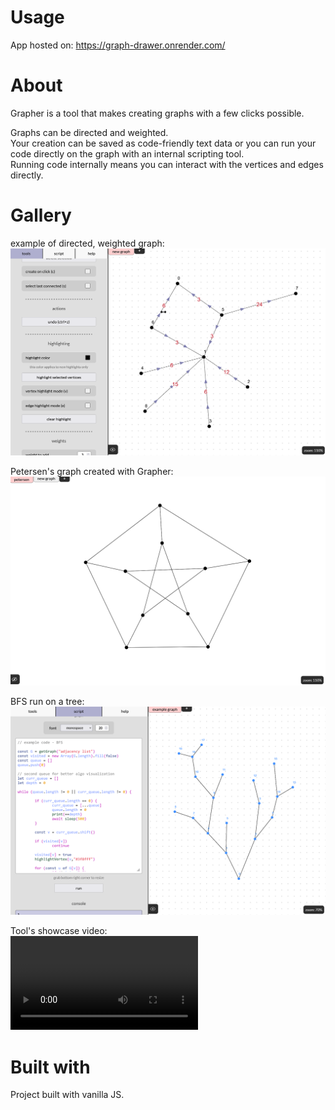 # Usage
App hosted on: https://graph-drawer.onrender.com/

# About
Grapher is a tool that makes creating graphs with a few clicks possible.  
  
Graphs can be directed and weighted.  
Your creation can be saved as code-friendly text data or you can run your code directly on the graph with an internal scripting tool.  
Running code internally means you can interact with the vertices and edges directly.

# Gallery

example of directed, weighted graph:
![directed, weighted graph](./assets/showcase/weighted%20directed%20graph.png)  

Petersen's graph created with Grapher:
![petersen's graph](./assets/showcase/petersen's%20graph.png)

BFS run on a tree:
![script showcase](./assets/showcase/running%20script.png)

Tool's showcase video:  
![video](./assets/showcase/tools%20showcase.mp4)


# Built with
Project built with vanilla JS.
